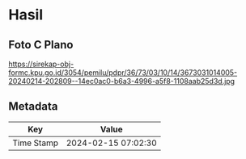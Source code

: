 # Hasil

## Foto C Plano

https://sirekap-obj-formc.kpu.go.id/3054/pemilu/pdpr/36/73/03/10/14/3673031014005-20240214-202809--14ec0ac0-b6a3-4996-a5f8-1108aab25d3d.jpg


## Metadata

| Key        | Value               |
| ---------- | ------------------- |
| Time Stamp | 2024-02-15 07:02:30 |



